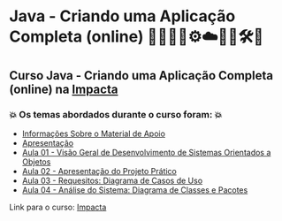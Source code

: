 # Java - Criando uma Aplicação Completa (online) 🧑🏻‍💻🤪⚙️☁️🤖🤯🛠️🎲
## Curso Java - Criando uma Aplicação Completa (online) na [Impacta](https://impacta-beneficios.myedools.com/java-criando-um-aplicativo-completo-online)
### 💥 Os temas abordados durante o curso foram: 💥
- [Informações Sobre o Material de Apoio](https://github.com/romulovieira777/Java_Criando_uma_Aplicacao_Completa_Online/tree/main/Informacoes_Sobre_o_Material_de_Apoio)
- [Apresentação](https://github.com/romulovieira777/Java_Criando_uma_Aplicacao_Completa_Online/tree/main/Apresentacao)
- [Aula 01 - Visão Geral de Desenvolvimento de Sistemas Orientados a Objetos](https://github.com/romulovieira777/Java_Criando_uma_Aplicacao_Completa_Online/tree/main/Aula_1_Visao_Geral_de_Desenvolvimento_de_Sistemas_Orientados_a_Objetos)
- [Aula 02 - Apresentação do Projeto Prático](https://github.com/romulovieira777/Java_Criando_uma_Aplicacao_Completa_Online/tree/main/Aula_2_Apresentacao_do_Projeto_Pratico)
- [Aula 03 - Requesitos: Diagrama de Casos de Uso](https://github.com/romulovieira777/Java_Criando_uma_Aplicacao_Completa_Online/tree/main/Aula_3_Requesitos_Diagrama_de_Casos_de_Uso)
- [Aula 04 - Análise do Sistema: Diagrama de Classes e Pacotes]()

Link para o curso: [Impacta](https://impacta-beneficios.myedools.com/java-criando-um-aplicativo-completo-online)
